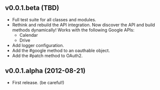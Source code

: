 ## v0.0.1.beta (TBD)

* Full test suite for all classes and modules.
* Rethink and rebuild the API integration. Now discover the API and build methods dynamically! Works with the following Google APIs:
  * Calendar
  * Drive
* Add logger configuration.
* Add the #google method to an oauthable object.
* Add the #patch method to OAuth2.

## v0.0.1.alpha (2012-08-21)

* First release. (be careful!)
